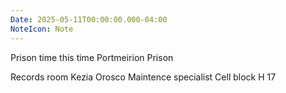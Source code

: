 ```yaml
---
Date: 2025-05-11T00:00:00.000-04:00
NoteIcon: Note
---
```

Prison time this time
Portmeirion Prison

Records room
Kezia Orosco
Maintence specialist
Cell block H
17
